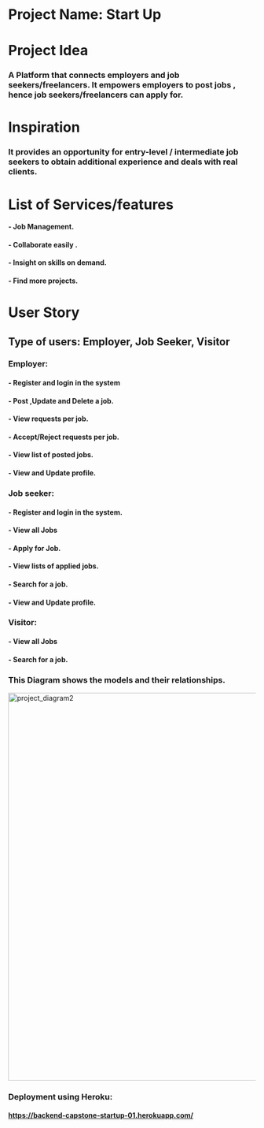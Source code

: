 # Project Name: Start Up 
# Project Idea
### A Platform that connects employers and job seekers/freelancers. It empowers employers to post jobs , hence job seekers/freelancers can apply for.
# Inspiration
### It provides an opportunity for entry-level / intermediate job seekers to obtain additional experience and deals with real clients. 
# List of Services/features 
#### -	Job Management.
#### -	Collaborate easily .
#### -	Insight on skills on demand.
#### -	Find more projects.
# User Story
## Type of users: Employer, Job Seeker, Visitor
### Employer:
#### -	Register and login in the system
#### -	Post ,Update and Delete a job.
#### -	View requests per job.
#### -	Accept/Reject requests per job.
#### -	View list of posted jobs.
#### -	View and Update profile.

### Job seeker:
#### -	Register and login in the system.
#### -	View all Jobs
#### -	Apply for Job.
#### -	View lists of applied jobs.
#### -	Search for a job.
#### -	View and Update profile.

### Visitor:
#### -	View all Jobs
#### -	Search for a job.

### This Diagram shows the models and their relationships.
<img width="787" alt="project_diagram2" src="https://user-images.githubusercontent.com/103145479/173533799-55c64a04-f910-4b5c-8012-9831f800036c.png">

### Deployment using Heroku: 
#### https://backend-capstone-startup-01.herokuapp.com/



